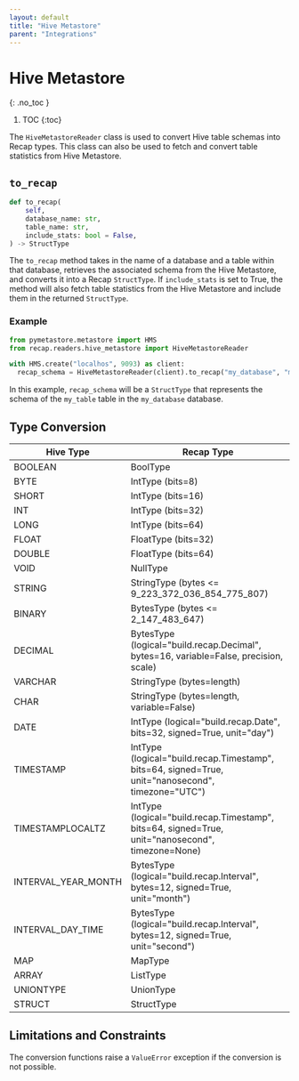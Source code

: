 ```yaml
---
layout: default
title: "Hive Metastore"
parent: "Integrations"
---
```


# Hive Metastore
{: .no_toc }

1. TOC
{:toc}

The `HiveMetastoreReader` class is used to convert Hive table schemas into Recap types. This class can also be used to fetch and convert table statistics from Hive Metastore.

## `to_recap`

```python
def to_recap(
    self,
    database_name: str,
    table_name: str,
    include_stats: bool = False,
) -> StructType
```

The `to_recap` method takes in the name of a database and a table within that database, retrieves the associated schema from the Hive Metastore, and converts it into a Recap `StructType`. If `include_stats` is set to True, the method will also fetch table statistics from the Hive Metastore and include them in the returned `StructType`.

### Example

```python
from pymetastore.metastore import HMS
from recap.readers.hive_metastore import HiveMetastoreReader

with HMS.create("localhos", 9093) as client:
  recap_schema = HiveMetastoreReader(client).to_recap("my_database", "my_table")
```

In this example, `recap_schema` will be a `StructType` that represents the schema of the `my_table` table in the `my_database` database.

## Type Conversion

| Hive Type                          | Recap Type |
|------------------------------------|------------------------------------|
| BOOLEAN        | BoolType |
| BYTE           | IntType (bits=8) |
| SHORT          | IntType (bits=16) |
| INT            | IntType (bits=32) |
| LONG           | IntType (bits=64) |
| FLOAT          | FloatType (bits=32) |
| DOUBLE         | FloatType (bits=64) |
| VOID           | NullType |
| STRING         | StringType (bytes <= 9_223_372_036_854_775_807) |
| BINARY         | BytesType (bytes <= 2_147_483_647) |
| DECIMAL                     | BytesType (logical="build.recap.Decimal", bytes=16, variable=False, precision, scale) |
| VARCHAR                     | StringType (bytes=length) |
| CHAR                        | StringType (bytes=length, variable=False) |
| DATE           | IntType (logical="build.recap.Date", bits=32, signed=True, unit="day") |
| TIMESTAMP      | IntType (logical="build.recap.Timestamp", bits=64, signed=True, unit="nanosecond", timezone="UTC") |
| TIMESTAMPLOCALTZ| IntType (logical="build.recap.Timestamp", bits=64, signed=True, unit="nanosecond", timezone=None) |
| INTERVAL_YEAR_MONTH | BytesType (logical="build.recap.Interval", bytes=12, signed=True, unit="month") |
| INTERVAL_DAY_TIME | BytesType (logical="build.recap.Interval", bytes=12, signed=True, unit="second") |
| MAP                         | MapType |
| ARRAY                        | ListType |
| UNIONTYPE                       | UnionType |
| STRUCT                      | StructType |

## Limitations and Constraints

The conversion functions raise a `ValueError` exception if the conversion is not possible.